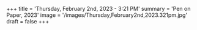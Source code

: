 +++
title = 'Thursday, February 2nd, 2023 - 3:21 PM'
summary = 'Pen on Paper, 2023'
image = '/images/Thursday,February2nd,2023.321pm.jpg'
draft = false
+++
